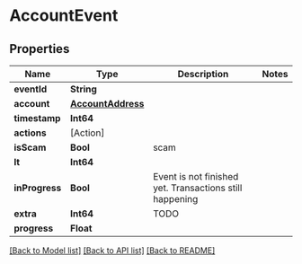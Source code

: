 # AccountEvent

## Properties
Name | Type | Description | Notes
------------ | ------------- | ------------- | -------------
**eventId** | **String** |  | 
**account** | [**AccountAddress**](AccountAddress.md) |  | 
**timestamp** | **Int64** |  | 
**actions** | [Action] |  | 
**isScam** | **Bool** | scam | 
**lt** | **Int64** |  | 
**inProgress** | **Bool** | Event is not finished yet. Transactions still happening | 
**extra** | **Int64** | TODO | 
**progress** | **Float** |  | 

[[Back to Model list]](../README.md#documentation-for-models) [[Back to API list]](../README.md#documentation-for-api-endpoints) [[Back to README]](../README.md)


